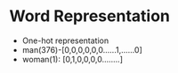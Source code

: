 # Word Representation

* One-hot representation
* man(376)-[0,0,0,0,0,0......1,......0]
* woman(1): [0,1,0,0,0,0........]
